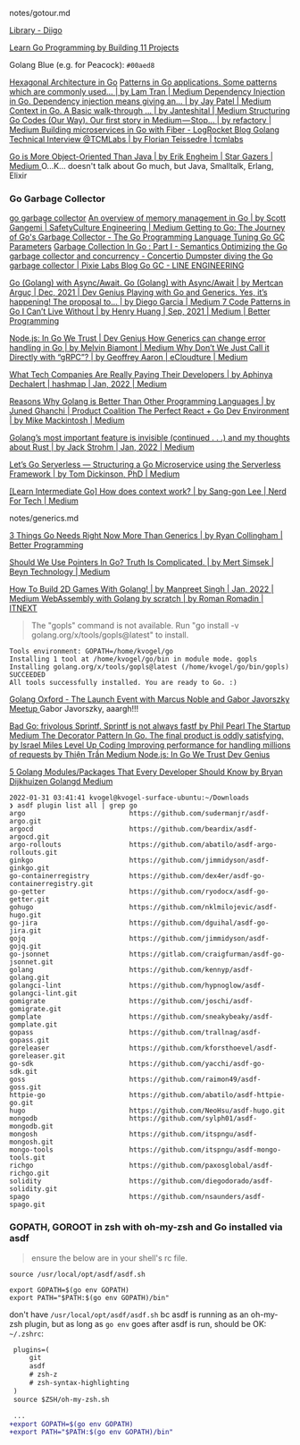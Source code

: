 

notes/gotour.md


[Library - Diigo ](https://www.diigo.com/user/chrisjbird/?query=golang)

[Learn Go Programming by Building 11 Projects ](https://www.freecodecamp.org/news/learn-go-by-building-11-projects/)

Golang Blue (e.g. for Peacock): `#00aed8`

[Hexagonal Architecture in Go](https://medium.com/hexagonal-architecture-in-go/hexagonal-architecture-in-go-94f4ed15392a)
[Patterns in Go applications. Some patterns which are commonly used… | by Lam Tran | Medium ](https://medium.com/@tranngoclam/patterns-in-go-applications-42dcd10fd0e5)
[Dependency Injection in Go. Dependency injection means giving an… | by Jay Patel | Medium ](https://medium.com/@jaybabu_/dependency-injection-in-go-d0826f62e572)
[Context in Go. A Basic walk-through … | by Janteshital | Medium ](https://janteshital.medium.com/context-in-go-language-63cef994ed4b)
[Structuring Go Codes (Our Way). Our first story in Medium — Stop… | by refactory | Medium ](https://refactory-id.medium.com/structuring-go-codes-our-way-b22388c19af6)
[Building microservices in Go with Fiber - LogRocket Blog ](https://blog.logrocket.com/building-microservices-go-fiber/)
[Golang Technical Interview @TCMLabs | by Florian Teissedre | tcmlabs ](https://blog.tcmlabs.fr/golang-technical-interview-tcmlabs-a70c02639381)



[Go is More Object-Oriented Than Java | by Erik Engheim | Star Gazers | Medium ](https://medium.com/star-gazers/go-is-more-object-oriented-than-java-6d49e9015dec)
  O...K... doesn't talk about Go much, but Java, Smalltalk, Erlang, Elixir

### Go Garbage Collector

[go garbage collector](https://www.google.com/search?qie=UTF-8)
[An overview of memory management in Go | by Scott Gangemi | SafetyCulture Engineering | Medium ](https://medium.com/safetycultureengineering/an-overview-of-memory-management-in-go-9a72ec7c76a8)
[Getting to Go: The Journey of Go's Garbage Collector - The Go Programming Language ](https://go.dev/blog/ismmkeynote)
[Tuning Go GC Parameters](https://www.youtube.com/watch?v=r_hT7Z2YE-8)
[Garbage Collection In Go : Part I - Semantics ](https://www.ardanlabs.com/blog/2018/12/garbage-collection-in-go-part1-semantics.html)
[Optimizing the Go garbage collector and concurrency - Concertio ](https://concertio.com/blog/optimizing-the-go-garbage-collector-and-concurrency/)
[Dumpster diving the Go garbage collector | Pixie Labs Blog ](https://blog.px.dev/go-garbage-collector/)
[Go GC - LINE ENGINEERING ](https://engineering.linecorp.com/en/blog/go-gc/)


[Go (Golang) with Async/Await. Go (Golang) with Async/Await | by Mertcan Arguç | Dec, 2021 | Dev Genius ](https://blog.devgenius.io/go-golang-with-async-await-a0c2e259a668)
[Playing with Go and Generics. Yes, it’s happening! The proposal to… | by Diego Garcia | Medium ](https://drgarcia1986.medium.com/playing-with-go-and-generics-bba6961b14a0)
[7 Code Patterns in Go I Can’t Live Without | by Henry Huang | Sep, 2021 | Medium | Better Programming ](https://betterprogramming.pub/7-code-patterns-in-go-i-cant-live-without-f46f72f58c4b)

[Node.js: In Go We Trust | Dev Genius ](https://blog.devgenius.io/node-js-in-go-we-trust-7da6395776f2)
[How Generics can change error handling in Go | by Melvin Biamont | Medium ](https://melvinbiamont.medium.com/how-generics-can-change-error-handling-in-go-34f47347925a)
[Why Don’t We Just Call it Directly with “gRPC”? | by Geoffrey Aaron | eCloudture | Medium ](https://medium.com/ecloudture/why-dont-we-just-call-it-directly-with-grpc-c9f86afaf0a4)

[What Tech Companies Are Really Paying Their Developers | by Aphinya Dechalert | hashmap | Jan, 2022 | Medium ](https://medium.com/madhash/what-tech-companies-are-really-paying-their-developers-1e1762791888)

[Reasons Why Golang is Better Than Other Programming Languages | by Juned Ghanchi | Product Coalition ](https://productcoalition.com/reasons-why-golang-is-better-than-other-programming-languages-4714082bb1b1)
[The Perfect React + Go Dev Environment | by Mike Mackintosh | Medium ](https://mikemackintosh.com/the-perfect-react-go-dev-environment-4df67dc90eb0)

[Golang’s most important feature is invisible (continued . . .) and my thoughts about Rust | by Jack Strohm | Jan, 2022 | Medium ](https://medium.com/@hoyle.hoyle/golangs-most-important-feature-is-invisible-continued-and-my-thoughts-about-rust-d33e94e5c009)

[Let’s Go Serverless — Structuring a Go Microservice using the Serverless Framework | by Tom Dickinson, PhD | Medium ](https://www.tomkdickinson.co.uk/lets-go-serverless-structuring-a-go-microservice-using-the-serverless-framework-fa17444934c4)

[[Learn Intermediate Go] How does context work? | by Sang-gon Lee | Nerd For Tech | Medium ](https://medium.com/nerd-for-tech/learn-intermediate-go-how-does-context-work-1898704c649b)

notes/generics.md

[3 Things Go Needs Right Now More Than Generics | by Ryan Collingham | Better Programming ](https://betterprogramming.pub/three-things-go-needs-right-now-more-than-generics-a6225d62f76b)

[Should We Use Pointers In Go? Truth Is Complicated. | by Mert Simsek | Beyn Technology | Medium ](https://medium.com/beyn-technology/should-we-use-pointers-in-go-truth-is-complicated-75fccae92f27)

[How To Build 2D Games With Golang! | by Manpreet Singh | Jan, 2022 | Medium ](https://preettheman.medium.com/how-to-build-2d-games-with-golang-6a6948dae7cf)
[WebAssembly with Golang by scratch | by Roman Romadin | ITNEXT ](https://itnext.io/webassemply-with-golang-by-scratch-e05ec5230558)


>The "gopls" command is not available. Run "go install -v golang.org/x/tools/gopls@latest" to install.
```
Tools environment: GOPATH=/home/kvogel/go
Installing 1 tool at /home/kvogel/go/bin in module mode. gopls
Installing golang.org/x/tools/gopls@latest (/home/kvogel/go/bin/gopls) SUCCEEDED
All tools successfully installed. You are ready to Go. :)
```

[Golang Oxford - The Launch Event with Marcus Noble and Gabor Javorszky  Meetup ](https://www.meetup.com/Golang-Oxford/events/282012522/?rv=me1&_xtd=gatlbWFpbF9jbGlja9oAJGQyMGNmOTg3LTE1ZjUtNGIyYi04MTE3LWFlYTg5MTMwNmY0MA&_af=event&_af_eid=282012522)
  Gabor Javorszky, aaargh!!!

[Bad Go: frivolous Sprintf. Sprintf is not always fastf  by Phil Pearl  The Startup  Medium ](https://medium.com/swlh/bad-go-frivolous-sprintf-2ad28fedf1a0)
[The Decorator Pattern In Go. The final product is oddly satisfying.  by Israel Miles  Level Up Coding ](https://levelup.gitconnected.com/the-decorator-pattern-in-go-66ed951b0f7c)
[Improving performance for handling millions of requests  by Thiện Trần  Medium ](https://thienthn.medium.com/improving-performance-for-handling-million-of-requests-af9437184968)
[Node.js: In Go We Trust  Dev Genius ](https://blog.devgenius.io/node-js-in-go-we-trust-7da6395776f2)

[5 Golang Modules/Packages That Every Developer Should Know  by Bryan Dijkhuizen  Golangd  Medium ](https://medium.com/golangd/5-golang-modules-packages-that-every-developer-should-know-c945f40ea173)

```
2022-01-31 03:41:41 kvogel@kvogel-surface-ubuntu:~/Downloads
❯ asdf plugin list all | grep go
argo                          https://github.com/sudermanjr/asdf-argo.git
argocd                        https://github.com/beardix/asdf-argocd.git
argo-rollouts                 https://github.com/abatilo/asdf-argo-rollouts.git
ginkgo                        https://github.com/jimmidyson/asdf-ginkgo.git
go-containerregistry          https://github.com/dex4er/asdf-go-containerregistry.git
go-getter                     https://github.com/ryodocx/asdf-go-getter.git
gohugo                        https://github.com/nklmilojevic/asdf-hugo.git
go-jira                       https://github.com/dguihal/asdf-go-jira.git
gojq                          https://github.com/jimmidyson/asdf-gojq.git
go-jsonnet                    https://gitlab.com/craigfurman/asdf-go-jsonnet.git
golang                        https://github.com/kennyp/asdf-golang.git
golangci-lint                 https://github.com/hypnoglow/asdf-golangci-lint.git
gomigrate                     https://github.com/joschi/asdf-gomigrate.git
gomplate                      https://github.com/sneakybeaky/asdf-gomplate.git
gopass                        https://github.com/trallnag/asdf-gopass.git
goreleaser                    https://github.com/kforsthoevel/asdf-goreleaser.git
go-sdk                        https://github.com/yacchi/asdf-go-sdk.git
goss                          https://github.com/raimon49/asdf-goss.git
httpie-go                     https://github.com/abatilo/asdf-httpie-go.git
hugo                          https://github.com/NeoHsu/asdf-hugo.git
mongodb                       https://github.com/sylph01/asdf-mongodb.git
mongosh                       https://github.com/itspngu/asdf-mongosh.git
mongo-tools                   https://github.com/itspngu/asdf-mongo-tools.git
richgo                        https://github.com/paxosglobal/asdf-richgo.git
solidity                      https://github.com/diegodorado/asdf-solidity.git
spago                         https://github.com/nsaunders/asdf-spago.git
```

### GOPATH, GOROOT in zsh with oh-my-zsh and Go installed via asdf

>ensure the below are in your shell's rc file.
```
source /usr/local/opt/asdf/asdf.sh

export GOPATH=$(go env GOPATH)
export PATH="$PATH:$(go env GOPATH)/bin"
```
don't have `/usr/local/opt/asdf/asdf.sh` bc asdf is running as an oh-my-zsh plugin, but as long as `go env` goes after asdf is run, should be OK:
`~/.zshrc`:
```diff
 plugins=(
     git
     asdf
     # zsh-z
     # zsh-syntax-highlighting
 )
 source $ZSH/oh-my-zsh.sh

 ...
+export GOPATH=$(go env GOPATH)
+export PATH="$PATH:$(go env GOPATH)/bin"
```
